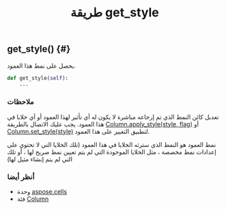 ﻿---
title: طريقة get_style
second_title: Aspose.Cells for Python via .NET API المراجع
description:
type: docs
weight: 30
url: /ar/python-net/aspose.cells/column/get_style/
is_root: false
---
##  get_style() {#}
يحصل على نمط هذا العمود.



```python
def get_style(self):
    ...
```


###  ملاحظات

تعديل كائن النمط الذي تم إرجاعه مباشرة لا يكون له أي تأثير لهذا العمود أو أي خلايا في هذا العمود.
يجب عليك الاتصال بالطريقة [Column.apply_style(style, flag)](/cells/ar/python-net/aspose.cells/column/apply_style) أو [Column.set_style(style)](/cells/ar/python-net/aspose.cells/column/set_style)
لتطبيق التغيير على هذا العمود.

نمط العمود هو النمط الذي سترثه الخلايا في هذا العمود (تلك الخلايا التي لا تحتوي على إعدادات نمط مخصصة ،
مثل الخلايا الموجودة التي لم يتم تعيين نمط صريح لها ، أو تلك التي لم يتم إنشاء مثيل لها)


###  أنظر أيضا
* وحدة [aspose.cells](../../)
* فئة [Column](/cells/ar/python-net/aspose.cells/column)
